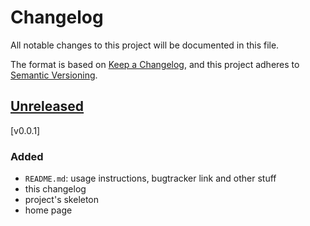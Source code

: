 # Changelog

All notable changes to this project will be documented in this file.

The format is based on [Keep a Changelog](https://keepachangelog.com/en/1.0.0/),
and this project adheres to [Semantic Versioning](https://semver.org/spec/v2.0.0.html).

## [Unreleased]

[v0.0.1]
### Added

- `README.md`: usage instructions, bugtracker link and other stuff
- this changelog
- project's skeleton
- home page

[unreleased]: https://github.com/olivierlacan/keep-a-changelog/compare/v1.1.1...HEAD
[0.0.1]: https://github.com/IvanIsak2000/Spaceblock/releases/tag/v0.0.1